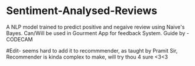 # Sentiment-Analysed-Reviews

A NLP model trained to predict positive and negaive review using Naive's Bayes.
Can/Will be used in Gourment App for feedback System.
Guide by - CODECAM

#Edit- seems hard to add it to recommmender, as taught by Pramit Sir, Recommender is kinda complex to make, will try thou 4 sure <3<3
